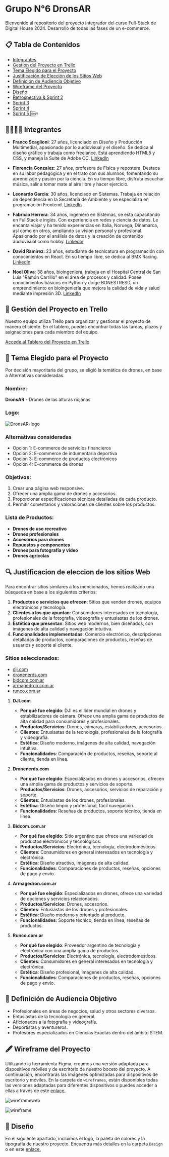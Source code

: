 # Grupo N°6 DronsAR

Bienvenido al repositorio del proyecto integrador del curso Full-Stack de Digital House 2024. Desarrollo de todas las fases de un e-commerce.

## 📋 Tabla de Contenidos

- [Integrantes](#integrantes)
- [Gestión del Proyecto en Trello](#gestión-del-proyecto-en-trello)
- [Tema Elegido para el Proyecto](#tema-elegido-para-el-proyecto)
- [Justificación de Elección de los Sitios Web](#justificacion-de-eleccion-de-los-sitios-web)
- [Definición de Audiencia Objetivo](#definición-de-audiencia-objetivo)
- [Wireframe del Proyecto](#wireframe-del-proyecto)
- [Diseño](#diseño)
- [Retrospectiva & Sprint 2 ](https://github.com/chavow5/Grupo_6_DronsAR/blob/main/Retro.md)
- [Sprint 3 ](https://github.com/chavow5/Grupo_6_DronsAR/blob/main/retro3.md)
- [Sprint 4 ](https://github.com/chavow5/Grupo_6_DronsAR/blob/main/retro4.md)
- [Sprint 5 ](https://github.com/chavow5/Grupo_6_DronsAR/blob/main/retro4.md)🆕🔥


## 👨‍👨‍👦‍👦 Integrantes

- **Franco Scaglioni**: 27 años, licenciado en Diseño y Producción Multimedial, apasionado por lo audiovisual y el diseño. Se dedica al diseño gráfico y trabaja como freelance. Está aprendiendo HTML5 y CSS, y maneja la Suite de Adobe CC. [LinkedIn](https://www.linkedin.com/in/francoscaglionilr/)
  
- **Florencia Gonzalez**: 27 años, profesora de Física y repostera. Destaca en su labor pedagógica y en el trato con sus alumnos, fomentando su aprendizaje y pasión por la ciencia. En su tiempo libre, disfruta escuchar música, salir a tomar mate al aire libre y hacer ejercicio.
  
- **Leonardo Garcia**: 30 años, licenciado en Sistemas. Trabaja en relación de dependencia en la Secretaría de Ambiente y se especializa en programación Frontend. [LinkedIn](https://www.linkedin.com/in/david-leo-garc%C3%ADa993/)
  
- **Fabricio Herrera**: 34 años, ingeniero en Sistemas, se está capacitando en FullStack e inglés. Con experiencia en redes y ciencia de datos. Le encanta viajar y ha tenido experiencias en Italia, Noruega, Dinamarca, así como en otros, ampliando su visión personal y profesional. Apasionado por el análisis de datos y la creación de contenido audiovisual como hobby. [LinkedIn](https://www.linkedin.com/in/fabrixh/)
  
- **David Ramirez**: 23 años, estudiante de tecnicatura en programación con conocimientos en React. En su tiempo libre, se dedica al BMX Racing. [LinkedIn](https://www.linkedin.com/in/david-ramirez-031015253/)
  
- **Noel Oliva**: 38 años, bioingeniera, trabaja en el Hospital Central de San Luis "Ramón Carrillo" en el área de procesos y calidad. Posee conocimientos básicos en Python y dirige BONESTRESD, un emprendimiento en bioingeniería que mejora la calidad de vida y salud mediante impresión 3D. [LinkedIn](https://www.linkedin.com/in/maria-noel-oliva)


## 📅 Gestión del Proyecto en Trello

Nuestro equipo utiliza Trello para organizar y gestionar el proyecto de manera eficiente. En el tablero, puedes encontrar todas las tareas, plazos y asignaciones para cada miembro del equipo.

[Accede al Tablero del Proyecto en Trello](https://trello.com/invite/b/C13pJ5cq/ATTI2f6571571a9eef53d90fa6d4b184c1a06D8A0930/grupo-6)


## 🚀 Tema Elegido para el Proyecto

Por decisión mayoritaria del grupo, se eligió la temática de drones, en base a Alternativas consideradas.

### Nombre: 
**DronsAR** - Drones de las alturas riojanas

### Logo: 
![DronsAR-logo](https://github.com/chavow5/Grupo_6_DronsAR/assets/98863759/84ebbf64-2d7f-4307-b4c2-c923cd07bf54)

### Alternativas consideradas

- Opción 1: E-commerce de servicios financieros
- Opción 2: E-commerce de indumentaria deportiva
- Opción 3: E-commerce de productos electrónicos
- Opción 4: E-commerce de drones

### Objetivos:

1. Crear una página web responsive. 
2. Ofrecer una amplia gama de drones y accesorios.
3. Proporcionar especificaciones técnicas detalladas de cada producto.
4. Permitir comentarios y valoraciones de clientes sobre los productos.
  
### Lista de Productos:

- **Drones de uso recreativo**
- **Drones profesionales**
- **Accesorios para drones**
- **Repuestos y componentes**
- **Drones para fotografía y video**
- **Drones agrícolas**


## 🔍 Justificacion de eleccion de los sitios Web
Para encontrar sitios similares a los mencionados, hemos realizado una búsqueda en base a los siguientes criterios:

1. **Productos o servicios que ofrecen**: Sitios que venden drones, equipos electrónicos y tecnología.
2. **Clientes a los que apuntan**: Consumidores interesados en tecnología, profesionales de la fotografía, videografía y entusiastas de los drones.
3. **Estética que presentan**: Sitios web modernos, bien diseñados, con imágenes de alta calidad y navegación intuitiva.
4. **Funcionalidades implementadas**: Comercio electrónico, descripciones detalladas de productos, comparaciones de productos, reseñas de usuarios y soporte al cliente.

### Sitios seleccionados:

- [dji.com](https://www.dji.com)
- [dronenerds.com](https://www.dronenerds.com)
- [bidcom.com.ar](https://www.bidcom.com.ar/drones)
- [armagedron.com.ar](https://www.armagedron.com.ar/drones/)
- [runco.com.ar](https://www.runco.com.ar/drone-uav/drones/)

1. **DJI.com**
   - **Por qué fue elegido**: DJI es el líder mundial en drones y estabilizadores de cámara. Ofrece una amplia gama de productos de alta calidad para consumidores y profesionales.
   - **Productos/Servicios**: Drones, cámaras, estabilizadores, accesorios.
   - **Clientes**: Entusiastas de la tecnología, profesionales de la fotografía y videografía.
   - **Estética**: Diseño moderno, imágenes de alta calidad, navegación intuitiva.
   - **Funcionalidades**: Comparación de productos, reseñas, soporte al cliente, tienda en línea.

2. **Dronenerds.com**
   - **Por qué fue elegido**: Especializados en drones y accesorios, ofrecen una amplia gama de productos y servicios de soporte.
   - **Productos/Servicios**: Drones, accesorios, servicios de reparación y soporte.
   - **Clientes**: Entusiastas de los drones, profesionales.
   - **Estética**: Diseño limpio y profesional, fácil navegación.
   - **Funcionalidades**: Reseñas de productos, soporte técnico, tienda en línea.

3. **Bidcom.com.ar**
   - **Por qué fue elegido**: Sitio argentino que ofrece una variedad de productos electrónicos y tecnológicos.
   - **Productos/Servicios**: Electrónica, tecnología, electrodomésticos.
   - **Clientes**: Consumidores en general interesados en tecnología y electrónica.
   - **Estética**: Diseño atractivo, imágenes de alta calidad.
   - **Funcionalidades**: Comparaciones de productos, reseñas, opciones de pago y envío.

4. **Armagedron.com.ar**
   - **Por qué fue elegido**: Especializados en drones, ofrece una variedad de opciones y servicios relacionados.
   - **Productos/Servicios**: Drones, accesorios.
   - **Clientes**: Entusiastas de los drones y profesionales.
   - **Estética**: Diseño moderno y orientado al producto.
   - **Funcionalidades**: Soporte técnico, tienda en línea, reseñas de productos.

5. **Runco.com.ar**
   - **Por qué fue elegido**: Proveedor argentino de tecnología y electrónica con una amplia gama de productos.
   - **Productos/Servicios**: Electrónica, tecnología, electrodomésticos.
   - **Clientes**: Consumidores en general interesados en tecnología y electrónica.
   - **Estética**: Diseño profesional, imágenes de alta calidad.
   - **Funcionalidades**: Comparaciones de productos, reseñas, opciones de pago y envío.


## 🎯 Definición de Audiencia Objetivo

- Profesionales en áreas de negocios, salud y otros sectores diversos.
- Entusiastas de la tecnología en general.
- Aficionados a la fotografía y videografía.
- Deportistas y aventureros.
- Profesores especializados en Ciencias Exactas dentro del ámbito STEM.


## 🖋️ Wireframe del Proyecto 

Utilizando la herramienta Figma, creamos una versión adaptada para dispositivos móviles y de escritorio de nuestro boceto del proyecto.
A continuación, encontrarás las imágenes optimizadas para dispositivos de escritorio y móviles. En la carpeta de ```wireframes```, están disponibles todas las versiones adaptadas para diferentes dispositivos o puedes acceder a ellas a través de este [enlace.](https://github.com/chavow5/Grupo_6_DronsAR/tree/main/wireframes)

![wireframeweb](https://github.com/chavow5/Grupo_6_DronsAR/assets/98863759/4997573e-fe09-4a63-866c-4162eb925cd2)

![wireframe](https://github.com/chavow5/Grupo_6_DronsAR/assets/98863759/9660a105-95a2-4749-8a97-501200633fc9)

## 🎨 Diseño

En el siguiente apartado, incluimos el logo, la paleta de colores y la tipografía de nuestro proyecto. Encuentra más detalles en la carpeta ```Design``` o en este [enlace.](https://github.com/chavow5/Grupo_6_DronsAR/tree/main/desing)
